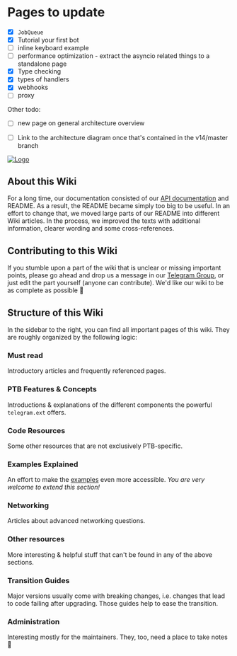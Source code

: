 # Pages to update

- [x] `JobQueue`
- [x] Tutorial your first bot
- [ ] inline keyboard example
- [ ] performance optimization - extract the asyncio related things to a standalone page
- [x] Type checking
- [x] types of handlers
- [x] webhooks
- [ ] proxy

Other todo:

- [ ] new page on general architecture overview
- [ ] Link to the architecture diagram once that's contained in the v14/master branch


[![Logo](https://github.com/python-telegram-bot/logos/raw/master/logo-text/png/ptb-logo-text_768.png)](https://python-telegram-bot.org/)

## About this Wiki
For a long time, our documentation consisted of our [API documentation](http://python-telegram-bot.readthedocs.io/) and README. As a result, the README became simply too big to be useful. In an effort to change that, we moved large parts of our README into different Wiki articles. In the process, we improved the texts with additional information, clearer wording and some cross-references. 


## Contributing to this Wiki
If you stumble upon a part of the wiki that is unclear or missing important points, please go ahead and drop us a message in our [Telegram Group](https://t.me/pythontelegrambotgroup), or just edit the part yourself (anyone can contribute). We'd like our wiki to be as complete as possible 🙂

## Structure of this Wiki

In the sidebar to the right, you can find all important pages of this wiki. They are roughly organized by the following logic:

### Must read

Introductory articles and frequently referenced pages.

### PTB Features & Concepts

Introductions & explanations of the different components the powerful `telegram.ext` offers.

### Code Resources

Some other resources that are not exclusively PTB-specific.

### Examples Explained

An effort to make the [examples](https://github.com/python-telegram-bot/python-telegram-bot/tree/master/examples) even more accessible.
*You are very welcome to extend this section!*

### Networking

Articles about advanced networking questions.

### Other resources

More interesting & helpful stuff that can't be found in any of the above sections.

### Transition Guides

Major versions usually come with breaking changes, i.e. changes that lead to code failing after upgrading. Those guides help to ease the transition.

### Administration

Interesting mostly for the maintainers. They, too, need a place to take notes 🙂